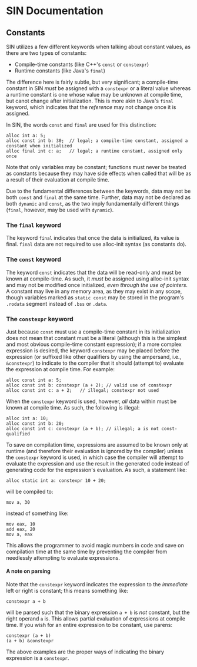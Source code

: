 # SIN Documentation

## Constants

SIN utilizes a few different keywords when talking about constant values, as there are two types of constants:

* Compile-time constants (like C++'s `const` or `constexpr`)
* Runtime constants (like Java's `final`)

The difference here is fairly subtle, but very significant; a compile-time constant in SIN *must* be assigned with a `constexpr` or a literal value whereas a runtime constant is one whose value may be unknown at compile time, but canot change after initialization. This is more akin to Java's `final` keyword, which indicates that the *reference* may not change once it is assigned.

In SIN, the words `const` and `final` are used for this distinction:

    alloc int a: 5;
    alloc const int b: 30;  // legal; a compile-time constant, assigned a constant when initialized
    alloc final int c: a;   // legal; a runtime constant, assigned only once

Note that only variables may be constant; functions must never be treated as constants because they may have side effects when called that will be as a result of their evaluation at compile time.

Due to the fundamental differences between the keywords, data may not be both `const` and `final` at the same time. Further, data may not be declared as both `dynamic` and `const`, as the two imply fundamentally different things (`final`, however, may be used with `dynamic`).

### The `final` keyword

The keyword `final` indicates that once the data is initialized, its value is final. `final` data are not required to use alloc-init syntax (as constants do).

### The `const` keyword

The keyword `const` indicates that the data will be read-only and must be known at compile-time. As such, it *must* be assigned using alloc-init syntax and may not be modified once initialized, *even through the use of pointers.* A constant may live in any memory area, as they may exist in any scope, though variables marked as `static const` may be stored in the program's `.rodata` segment instead of `.bss` or `.data`.

### The `constexpr` keyword

Just because `const` must use a compile-time constant in its initialization does not mean that constant must be a literal (although this is the simplest and most obvious compile-time constant expression); if a more complex expression is desired, the keyword `constexpr` may be placed before the expression (or suffixed like other qualifiers by using the ampersand, i.e., `&constexpr`) to indicate to the compiler that it should (attempt to) evaluate the expression at compile time. For example:

    alloc const int a: 5;
    alloc const int b: constexpr (a + 2); // valid use of constexpr
    alloc const int c: a + 2;   // illegal; constexpr not used

When the `constexpr` keyword is used, however, *all* data within must be known at compile time. As such, the following is illegal:

    alloc int a: 10;
    alloc const int b: 20;
    alloc const int c: constexpr (a + b); // illegal; a is not const-qualified

To save on compilation time, expressions are assumed to be known only at runtime (and therefore their evaluation is ignored by the compiler) unless the `constexpr` keyword is used, in which case the compiler will attempt to evaluate the expression and use the result in the generated code instead of generating code for the expression's evaluation. As such, a statement like:

    alloc static int a: constexpr 10 + 20;

will be compiled to:

    mov a, 30    

instead of something like:

    mov eax, 10
    add eax, 20
    mov a, eax

This allows the programmer to avoid magic numbers in code and save on compilation time at the same time by preventing the compiler from needlessly attempting to evaluate expressions.

#### A note on parsing

Note that the `constexpr` keyword indicates the expression to the *immediate* left or right is constant; this means something like:

    constexpr a + b

will be parsed such that the binary expression `a + b` is *not* constant, but the right operand `a` is. This allows partial evaluation of expressions at compile time. If you wish for an entire expression to be constant, use parens:

    constexpr (a + b)
    (a + b) &constexpr

The above examples are the proper ways of indicating the binary expression is a `constexpr`.
